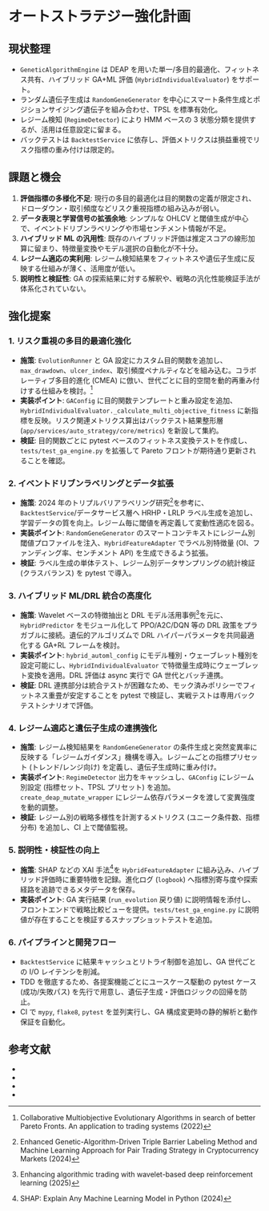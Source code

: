 # オートストラテジー強化計画

## 現状整理

- `GeneticAlgorithmEngine` は DEAP を用いた単一/多目的最適化、フィットネス共有、ハイブリッド GA+ML 評価 (`HybridIndividualEvaluator`) をサポート。
- ランダム遺伝子生成は `RandomGeneGenerator` を中心にスマート条件生成とポジションサイジング遺伝子を組み合わせ、TPSL を標準有効化。
- レジーム検知 (`RegimeDetector`) により HMM ベースの 3 状態分類を提供するが、活用は任意設定に留まる。
- バックテストは `BacktestService` に依存し、評価メトリクスは損益重視でリスク指標の重み付けは限定的。

## 課題と機会

1. **評価指標の多様化不足**: 現行の多目的最適化は目的関数の定義が限定され、ドローダウン・取引頻度などリスク重視指標の組み込みが弱い。
2. **データ表現と学習信号の拡張余地**: シンプルな OHLCV と閾値生成が中心で、イベントドリブンラベリングや市場センチメント情報が不足。
3. **ハイブリッド ML の汎用性**: 既存のハイブリッド評価は推定スコアの線形加算に留まり、特徴量変換やモデル選択の自動化が不十分。
4. **レジーム適応の実利用**: レジーム検知結果をフィットネスや遺伝子生成に反映する仕組みが薄く、活用度が低い。
5. **説明性と検証性**: GA の探索結果に対する解釈や、戦略の汎化性能検証手法が体系化されていない。

## 強化提案

### 1. リスク重視の多目的最適化強化

- **施策**: `EvolutionRunner` と GA 設定にカスタム目的関数を追加し、`max_drawdown`、`ulcer_index`、取引頻度ペナルティなどを組み込む。コラボレーティブ多目的進化 (CMEA) に倣い、世代ごとに目的空間を動的再重み付けする仕組みを検討。[^cmea]
- **実装ポイント**: `GAConfig` に目的関数テンプレートと重み設定を追加、`HybridIndividualEvaluator._calculate_multi_objective_fitness` に新指標を反映。リスク関連メトリクス算出はバックテスト結果整形層 (`app/services/auto_strategy/core/metrics`) を新設して集約。
- **検証**: 目的関数ごとに pytest ベースのフィットネス変換テストを作成し、`tests/test_ga_engine.py` を拡張して Pareto フロントが期待通り更新されることを確認。

### 2. イベントドリブンラベリングとデータ拡張

- **施策**: 2024 年のトリプルバリアラベリング研究[^triple_barrier]を参考に、`BacktestService`/データサービス層へ HRHP・LRLP ラベル生成を追加し、学習データの質を向上。レジーム毎に閾値を再定義して変動性適応を図る。
- **実装ポイント**: `RandomGeneGenerator` のスマートコンテキストにレジーム別閾値プロファイルを注入、`HybridFeatureAdapter` でラベル別特徴量 (OI、ファンディング率、センチメント API) を生成できるよう拡張。
- **検証**: ラベル生成の単体テスト、レジーム別データサンプリングの統計検証 (クラスバランス) を pytest で導入。

### 3. ハイブリッド ML/DRL 統合の高度化

- **施策**: Wavelet ベースの特徴抽出と DRL モデル活用事例[^wavelet_drl]を元に、`HybridPredictor` をモジュール化して PPO/A2C/DQN 等の DRL 政策をプラガブルに接続。遺伝的アルゴリズムで DRL ハイパーパラメータを共同最適化する GA+RL フレームを検討。
- **実装ポイント**: `hybrid_automl_config` にモデル種別・ウェーブレット種別を設定可能にし、`HybridIndividualEvaluator` で特徴量生成時にウェーブレット変換を適用。DRL 評価は async 実行で GA 世代とバッチ連携。
- **検証**: DRL 連携部分は統合テストが困難なため、モック済みポリシーでフィットネス重畳が安定することを pytest で検証し、実戦テストは専用バックテストシナリオで評価。

### 4. レジーム適応と遺伝子生成の連携強化

- **施策**: レジーム検知結果を `RandomGeneGenerator` の条件生成と突然変異率に反映する「レジームガイダンス」機構を導入。レジームごとの指標プリセット (トレンド/レンジ向け) を定義し、遺伝子生成時に重み付け。
- **実装ポイント**: `RegimeDetector` 出力をキャッシュし、`GAConfig` にレジーム別設定 (指標セット、TPSL プリセット) を追加。`create_deap_mutate_wrapper` にレジーム依存パラメータを渡して変異強度を動的調整。
- **検証**: レジーム別の戦略多様性を計測するメトリクス (ユニーク条件数、指標分布) を追加し、CI 上で閾値監視。

### 5. 説明性・検証性の向上

- **施策**: SHAP などの XAI 手法[^shap]を `HybridFeatureAdapter` に組み込み、ハイブリッド評価時に重要特徴を記録。進化ログ (`logbook`) へ指標別寄与度や探索経路を追跡できるメタデータを保存。
- **実装ポイント**: GA 実行結果 (`run_evolution` 戻り値) に説明情報を添付し、フロントエンドで戦略比較ビューを提供。`tests/test_ga_engine.py` に説明値が存在することを検証するスナップショットテストを追加。

### 6. パイプラインと開発フロー

- `BacktestService` に結果キャッシュとリトライ制御を追加し、GA 世代ごとの I/O レイテンシを削減。
- TDD を徹底するため、各提案機能ごとにユースケース駆動の pytest ケース (成功/失敗パス) を先行で用意し、遺伝子生成・評価ロジックの回帰を防止。
- CI で `mypy`, `flake8`, `pytest` を並列実行し、GA 構成変更時の静的解析と動作保証を自動化。

## 参考文献

- [^triple_barrier]: Enhanced Genetic-Algorithm-Driven Triple Barrier Labeling Method and Machine Learning Approach for Pair Trading Strategy in Cryptocurrency Markets (2024)
- [^wavelet_drl]: Enhancing algorithmic trading with wavelet-based deep reinforcement learning (2025)
- [^cmea]: Collaborative Multiobjective Evolutionary Algorithms in search of better Pareto Fronts. An application to trading systems (2022)
- [^shap]: SHAP: Explain Any Machine Learning Model in Python (2024)
